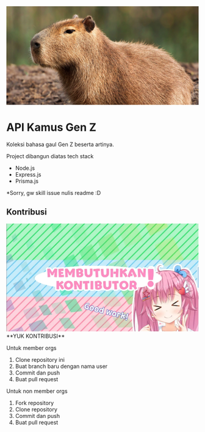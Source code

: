 <img src="./assets/img/kapibara.webp">

# API Kamus Gen Z

Koleksi bahasa gaul Gen Z beserta artinya.

Project dibangun diatas tech stack
- Node.js
- Express.js
- Prisma.js

*Sorry, gw skill issue nulis readme :D
## Kontribusi
<img src="./assets/img/kontributor.webp">
**YUK KONTRIBUSI**

Untuk member orgs
1. Clone repository ini
2. Buat branch baru dengan nama user
3. Commit dan push
4. Buat pull request

Untuk non member orgs
1. Fork repository
2. Clone repository
3. Commit dan push
4. Buat pull request
